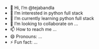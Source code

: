- 👋 Hi, I’m @tejabandla
- 👀 I’m interested in python full stack 
- 🌱 I’m currently learning python full stack 
- 💞️ I’m looking to collaborate on ...
- 📫 How to reach me ...
- 😄 Pronouns: ...
- ⚡ Fun fact: ...

<!---
tejabandla/tejabandla is a ✨ special ✨ repository because its `README.md` (this file) appears on your GitHub profile.
You can click the Preview link to take a look at your changes.
--->
